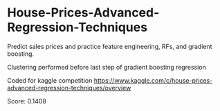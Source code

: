 # House-Prices-Advanced-Regression-Techniques
Predict sales prices and practice feature engineering, RFs, and gradient boosting.

Clustering performed before last step of gradient boosting regression

Coded for kaggle competition https://www.kaggle.com/c/house-prices-advanced-regression-techniques/overview

Score: 0.1408
